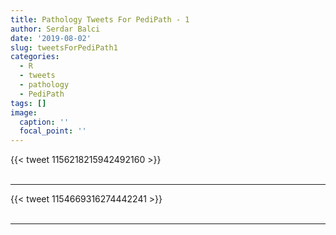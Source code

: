 ```yaml
---
title: Pathology Tweets For PediPath - 1
author: Serdar Balci
date: '2019-08-02'
slug: tweetsForPediPath1
categories:
  - R
  - tweets
  - pathology
  - PediPath
tags: []
image:
  caption: ''
  focal_point: ''
---
```



{{< tweet 1156218215942492160 >}}
<br>
<br>
<hr>
{{< tweet 1154669316274442241 >}}
<br>
<br>
<hr>
